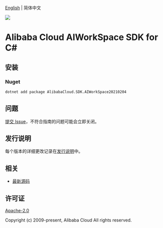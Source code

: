 [English](README.md) | 简体中文

![](https://aliyunsdk-pages.alicdn.com/icons/AlibabaCloud.svg)

# Alibaba Cloud AIWorkSpace SDK for C#

## 安装

### Nuget

```bash
dotnet add package AlibabaCloud.SDK.AIWorkSpace20210204
```

## 问题

[提交 Issue](https://github.com/aliyun/alibabacloud-csharp-sdk/issues/new)，不符合指南的问题可能会立即关闭。

## 发行说明

每个版本的详细更改记录在[发行说明](./ChangeLog.md)中。

## 相关

* [最新源码](https://github.com/aliyun/alibabacloud-csharp-sdk/)

## 许可证

[Apache-2.0](http://www.apache.org/licenses/LICENSE-2.0)

Copyright (c) 2009-present, Alibaba Cloud All rights reserved.
